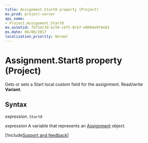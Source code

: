 ```yaml
---
title: Assignment.Start8 property (Project)
ms.prod: project-server
api_name:
- Project.Assignment.Start8
ms.assetid: f6f2dc3d-bc59-cbf5-8cb7-e0604e974e83
ms.date: 06/08/2017
localization_priority: Normal
---
```



# Assignment.Start8 property (Project)

Gets or sets a Start local custom field for the assignment. Read/write  **Variant**.


## Syntax

_expression_. `Start8`

_expression_ A variable that represents an [Assignment](./Project.Assignment.md) object.

[!include[Support and feedback](~/includes/feedback-boilerplate.md)]